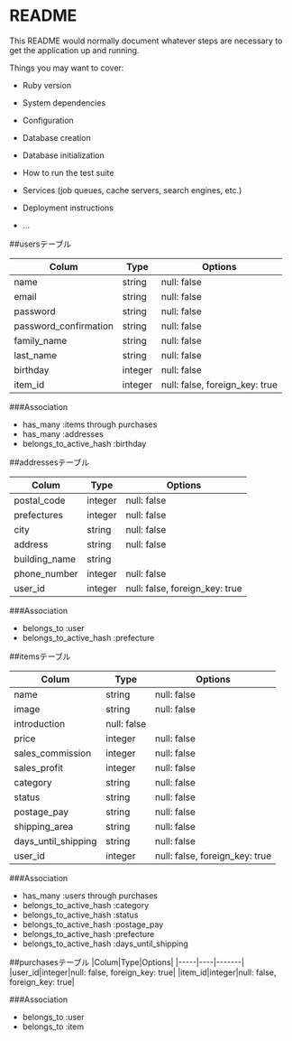# README

This README would normally document whatever steps are necessary to get the
application up and running.

Things you may want to cover:

* Ruby version

* System dependencies

* Configuration

* Database creation

* Database initialization

* How to run the test suite

* Services (job queues, cache servers, search engines, etc.)

* Deployment instructions

* ...

##usersテーブル

|Colum|Type|Options|
|-----|----|-------|
|name|string|null: false|
|email|string|null: false|
|password|string|null: false|
|password_confirmation|string|null: false|
|family_name|string|null: false|
|last_name|string|null: false|
|birthday|integer|null: false|
|item_id|integer|null: false, foreign_key: true|

###Association
- has_many :items through purchases
- has_many :addresses
- belongs_to_active_hash :birthday


##addressesテーブル

|Colum|Type|Options|
|-----|----|-------|
|postal_code|integer|null: false|
|prefectures|integer|null: false|
|city|string|null: false|
|address|string|null: false|
|building_name|string|
|phone_number|integer|null: false|
|user_id|integer|null: false, foreign_key: true|

###Association
- belongs_to :user
- belongs_to_active_hash :prefecture


##itemsテーブル

|Colum|Type|Options|
|-----|----|-------|
|name|string|null: false|
|image|string|null: false|
|introduction|null: false|
|price|integer|null: false|
|sales_commission|integer|null: false|
|sales_profit|integer|null: false|
|category|string|null: false|
|status|string|null: false|
|postage_pay|string|null: false|
|shipping_area|string|null: false|
|days_until_shipping|string|null: false|
|user_id|integer|null: false, foreign_key: true|

###Association
- has_many :users through purchases
- belongs_to_active_hash :category
- belongs_to_active_hash :status
- belongs_to_active_hash :postage_pay
- belongs_to_active_hash :prefecture
- belongs_to_active_hash :days_until_shipping


##purchasesテーブル
|Colum|Type|Options|
|-----|----|-------|
|user_id|integer|null: false, foreign_key: true|
|item_id|integer|null: false, foreign_key: true|

###Association
- belongs_to :user
- belongs_to :item